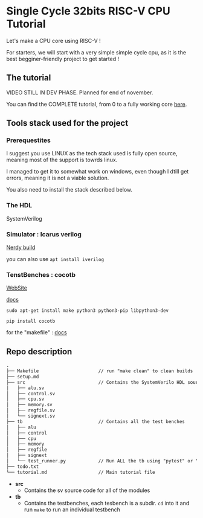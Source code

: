 # Single Cycle 32bits RISC-V CPU Tutorial

Let's make a CPU core using RISC-V !

For starters, we will start with a very simple simple cycle cpu, as it is the best begginer-friendly project to get started !

## The tutorial

VIDEO STILL IN DEV PHASE. Planned for end of november.

You can find the COMPLETE tutorial, from 0 to a fully working core [here](./tutorial.md).

## Tools stack used for the project

### Prerequestites

I suggest you use LINUX as the tech stack used is fully open source, meaning most of the support is towrds linux.

I managed to get it to somewhat work on windows, even though I dtill get errors, meaning it is not a viable solution.

You also need to install the stack described below.

### The HDL

SystemVerilog

### Simulator :  Icarus verilog

[Nerdy build](https://circuitcove.com/tools-iverilog-installation/)

you can also use ```apt install iverilog```

### TenstBenches : cocotb

[WebSite](https://www.cocotb.org/)

[docs](https://docs.cocotb.org/en/stable/install.html)

``sudo apt-get install make python3 python3-pip libpython3-dev``

``pip install cocotb``

for the "makefile" : [docs](https://docs.cocotb.org/en/stable/quickstart.html#creating-a-makefile)

## Repo description

```txt
.
├── Makefile                      // run "make clean" to clean builds
├── setup.md
├── src                           // Contains the SystemVerilo HDL sources
│   ├── alu.sv
│   ├── control.sv
│   ├── cpu.sv
│   ├── memory.sv
│   ├── regfile.sv
│   └── signext.sv
├── tb                            // Contains all the test benches
│   ├── alu
│   ├── control
│   ├── cpu
│   ├── memory
│   ├── regfile
│   ├── signext
│   └── test_runner.py            // Run ALL the tb using "pytest" or "python test_runner.py" in this dir
├── todo.txt
└── tutorial.md                   // Main tutorial file
```

- **src**
  - Contains the sv source code for all of the modules
- **tb**
  - Contains the testbenches, each tesbench is a subdir. ```cd``` into it and run ```make``` to run an individual testbench
